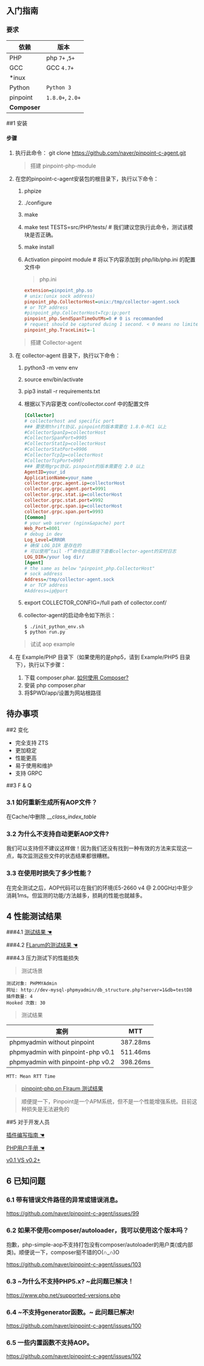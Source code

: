 ## 入门指南

### 要求

依赖|版本
---|----
PHP| php `7+` ,`5+`
GCC| GCC `4.7+`
*inux|
Python | `Python 3`
pinpoint| `1.8.0+`, `2.0+`
**Composer**| 

##1 安装

#### 步骤
1. 执行此命令： git clone https://github.com/naver/pinpoint-c-agent.git
   
    > 搭建 pinpoint-php-module

2. 在您的pinpoint-c-agent安装包的根目录下，执行以下命令：
   1. phpize        
   2. ./configure
   3. make 
   4. make test TESTS=src/PHP/tests/ # 我们建议您执行此命令，测试该模块是否正确。
   5. make install 
   6. Activation pinpoint module # 将以下内容添加到 php/lib/php.ini 的配置文件中
   
       >  php.ini 
        ```ini
        extension=pinpoint_php.so
        # unix:(unix sock address)
        pinpoint_php.CollectorHost=unix:/tmp/collector-agent.sock
        # or TCP address
        #pinpoint_php.CollectorHost=Tcp:ip:port
        pinpoint_php.SendSpanTimeOutMs=0 # 0 is recommanded
        # request should be captured duing 1 second. < 0 means no limited
        pinpoint_php.TraceLimit=-1 
        ```
    > 搭建 Collector-agent
3. 在 collector-agent 目录下，执行以下命令：
   1. python3 -m venv env
   2. source env/bin/activate
   3. pip3 install -r requirements.txt
   4. 根据以下内容更改 conf/collector.conf 中的配置文件

        ```ini
        [Collector]
        # collectorhost and specific port
        ### 要使用thrift协议，pinpoint的版本需要在 1.8.0-RC1 以上
        #CollectorSpanIp=collectorHost
        #CollectorSpanPort=9905
        #CollectorStatIp=collectorHost
        #CollectorStatPort=9906
        #CollectorTcpIp=collectorHost
        #CollectorTcpPort=9907
        ### 要使用grpc协议，pinpoint的版本需要在 2.0 以上
        AgentID=your_id
        ApplicationName=your_name
        collector.grpc.agent.ip=collectorHost
        collector.grpc.agent.port=9991
        collector.grpc.stat.ip=collectorHost
        collector.grpc.stat.port=9992
        collector.grpc.span.ip=collectorHost
        collector.grpc.span.port=9993
        [Common]
        # your web server (nginx&apache) port
        Web_Port=8001   
        # debug in dev
        Log_Level=ERROR 
        # 确保 LOG_DIR 是存在的
        # 可以使用“tail -f”命令在此路径下查看collector-agent的实时日志
        LOG_DIR=/your log dir/ 
        [Agent]
        # the same as below "pinpoint_php.CollectorHost"
        # sock address
        Address=/tmp/collector-agent.sock
        # or TCP address
        #Address=ip@port
        ```
    5. export COLLECTOR_CONFIG=/full path of collector.conf/
    6. collector-agent的启动命令如下所示：
        ```
        $ ./init_python_env.sh
        $ python run.py 
        ```
   
    > 试试 aop example
4. 在 Example/PHP 目录下（如果使用的是php5，请到 Example/PHP5 目录下），执行以下步骤：
   1. 下载 composer.phar. [如何使用 Composer?](https://getcomposer.org/doc/00-intro.md)
   2. 安装 php composer.phar 
   3. 将$PWD/app/设置为网站根路径 


## 待办事项


##2 变化

- 完全支持 ZTS
- 更加稳定
- 性能更高 
- 易于使用和维护
- 支持 GRPC

##3 F & Q

### 3.1 如何重新生成所有AOP文件？

 在Cache/中删除 *__class_index_table* 

### 3.2 为什么不支持自动更新AOP文件?

我们可以支持但不建议这样做！因为我们还没有找到一种有效的方法来实现这一点，每次监测这些文件的状态结果都很糟糕。

### 3.3 在使用时损失了多少性能？

在完全测试之后，AOP代码可以在我们的环境(E5-2660 v4 @ 2.00GHz)中至少消耗1ms。但监测的功能/方法越多，损耗的性能也就越多。
## 4 性能测试结果
###4.1 [测试结果 ☚](./Readme-CN.md#压力测试下的性能损失)

###4.2 [FLarum的测试结果 ☚](./User%20Manual-CN.md#1.1-性能测试结果)

###4.3 压力测试下的性能损失

> 测试场景

```
测试对象: PHPMYAdmin
网址: http://dev-mysql-phpmyadmin/db_structure.php?server=1&db=testDB
插件数量: 4
Hooked 次数: 30
```

> 测试结果

案例|MTT
---|----
phpmyadmin without pinpoint|387.28ms
phpmyadmin with pinpoint-php v0.1|511.46ms
phpmyadmin with pinpoint-php v0.2|398.26ms


```
MTT: Mean RTT Time 
```
> [ pinpoint-php on Flraum 测试结果 ](./User%20Manual-CN.md#1.1-性能测试结果)

> 顺便提一下，Pinpoint是一个APM系统，但不是一个性能增强系统。目前这种损失是无法避免的

##5 对于开发人员

[插件编写指南 ☚](../../Example/PHP-Readme-CN.md)

[PHP用户手册 ☚](./User%20Manual-CN.md)

[v0.1 VS v0.2+](./detail_versions.md)
## 6 已知问题

### 6.1 带有错误文件路径的异常或错误消息。

https://github.com/naver/pinpoint-c-agent/issues/99

### 6.2 如果不使用composer/autoloader，我可以使用这个版本吗？

抱歉，php-simple-aop不支持打包没有composer/autoloader的用户类(或内部类)。顺便说一下，composer挺不错的O(∩_∩)O

https://github.com/naver/pinpoint-c-agent/issues/103

### 6.3 ~为什么不支持PHP5.x? ~此问题已解决！

https://www.php.net/supported-versions.php

### 6.4 ~不支持generator函数。~ 此问题已解决!

https://github.com/naver/pinpoint-c-agent/issues/100

### 6.5 一些内置函数不支持AOP。
https://github.com/naver/pinpoint-c-agent/issues/102